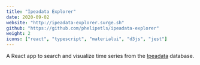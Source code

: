 ```yaml
---
title: "Ipeadata Explorer"
date: 2020-09-02
website: "http://ipeadata-explorer.surge.sh"
github: "https://github.com/phelipetls/ipeadata-explorer"
weight: 2
icons: ["react", "typescript", "materialui", "d3js", "jest"]
---
```


A React app to search and visualize time series from the
[Ipeadata](http://ipeadata.gov.br/api/) database.
